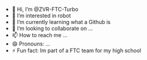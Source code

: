 - 👋 Hi, I’m @ZVR-FTC-Turbo
- 👀 I’m interested in robot
- 🌱 I’m currently learning what a Github is
- 💞️ I’m looking to collaborate on ...
- 📫 How to reach me ...
- 😄 Pronouns: ...
- ⚡ Fun fact: Im part of a FTC team for my high school

<!---
ZVR-FTC-Turbo/ZVR-FTC-Turbo is a ✨ special ✨ repository because its `README.md` (this file) appears on your GitHub profile.
You can click the Preview link to take a look at your changes.
--->
